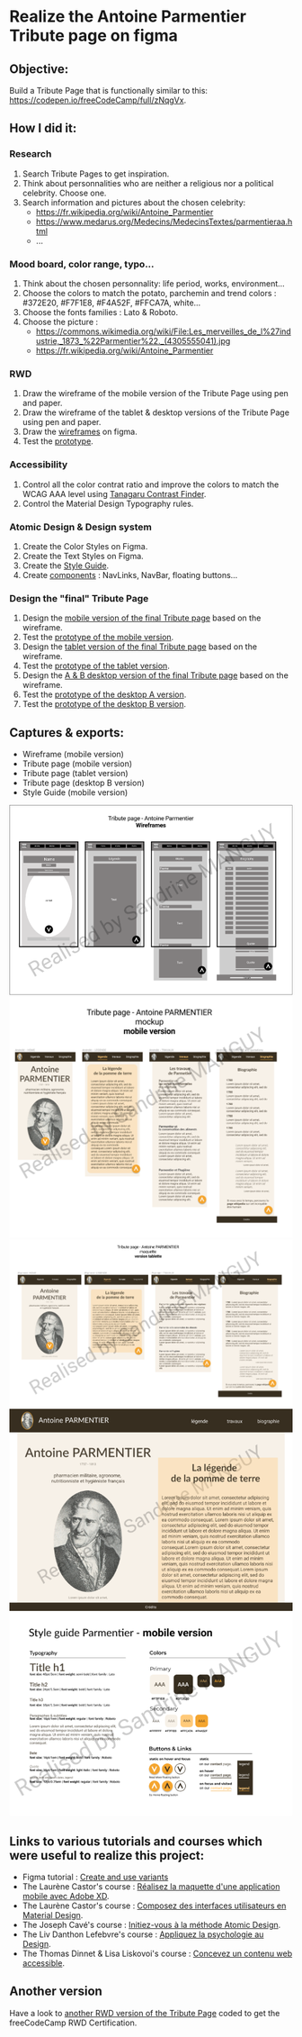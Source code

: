 # Realize the Antoine Parmentier Tribute page on figma  

## Objective:
Build a Tribute Page that is functionally similar to this: https://codepen.io/freeCodeCamp/full/zNqgVx.

## How I did it:
### Research
1. Search Tribute Pages to get inspiration.
2. Think about personnalities who are neither a religious nor a political celebrity. Choose one.  
3. Search information and pictures about the chosen celebrity:
    * https://fr.wikipedia.org/wiki/Antoine_Parmentier
    * https://www.medarus.org/Medecins/MedecinsTextes/parmentieraa.html  
    * ...

### Mood board, color range, typo...
1. Think about the chosen personnality: life period, works, environment...
2. Choose the colors to match the potato, parchemin and trend colors : #372E20, #F7F1E8, #F4A52F, #FFCA7A, white...
3. Choose the fonts families : Lato & Roboto.
4. Choose the picture : 
    * https://commons.wikimedia.org/wiki/File:Les_merveilles_de_l%27industrie,_1873_%22Parmentier%22._(4305555041).jpg  
    * https://fr.wikipedia.org/wiki/Antoine_Parmentier  

### RWD
1. Draw the wireframe of the mobile version of the Tribute Page using pen and paper.
2. Draw the wireframe of the tablet & desktop versions of the Tribute Page using pen and paper.
3. Draw the [wireframes](https://www.figma.com/file/BJxT84j0rnEAJn5xJ7cCsq/Tribute-page-Antoine-PARMENTIER?node-id=0%3A1) on figma.
4. Test the [prototype](https://www.figma.com/proto/BJxT84j0rnEAJn5xJ7cCsq/Tribute-page-Antoine-PARMENTIER?node-id=114%3A144&scaling=scale-down&page-id=0%3A1&starting-point-node-id=114%3A144).

### Accessibility
1. Control all the color contrat ratio and improve the colors to match the WCAG AAA level using [Tanagaru Contrast Finder](https://contrast-finder.tanaguru.com/). 
2. Control the Material Design Typography rules.

### Atomic Design & Design system
1. Create the Color Styles on Figma.
2. Create the Text Styles on Figma.
3. Create the [Style Guide](https://www.figma.com/file/BJxT84j0rnEAJn5xJ7cCsq/Tribute-page-Antoine-PARMENTIER?node-id=9%3A2).
4. Create [components](https://www.figma.com/file/BJxT84j0rnEAJn5xJ7cCsq/Tribute-page-Antoine-PARMENTIER?node-id=260%3A101) : NavLinks, NavBar, floating buttons...

### Design the "final" Tribute Page 
1. Design the [mobile version of the final Tribute page](https://www.figma.com/file/BJxT84j0rnEAJn5xJ7cCsq/Tribute-page-Antoine-PARMENTIER?node-id=8%3A2) based on the wireframe.
2. Test the [prototype of the mobile version](https://www.figma.com/proto/BJxT84j0rnEAJn5xJ7cCsq/Tribute-page-Antoine-PARMENTIER?node-id=16%3A273&scaling=scale-down&page-id=8%3A2&starting-point-node-id=16%3A273&show-proto-sidebar=1).
3. Design the [tablet version of the final Tribute page](https://www.figma.com/file/BJxT84j0rnEAJn5xJ7cCsq/Tribute-page-Antoine-PARMENTIER?node-id=162%3A161) based on the wireframe.
4. Test the [prototype of the tablet version](https://www.figma.com/proto/BJxT84j0rnEAJn5xJ7cCsq/Tribute-page-Antoine-PARMENTIER?node-id=162%3A386&scaling=scale-down&page-id=162%3A161&starting-point-node-id=162%3A386&show-proto-sidebar=1).
5.  Design the [A & B desktop version of the final Tribute page](hhttps://www.figma.com/file/BJxT84j0rnEAJn5xJ7cCsq/Tribute-page-Antoine-PARMENTIER?node-id=114%3A801) based on the wireframe.
6. Test the [prototype of the desktop A version](https://www.figma.com/proto/BJxT84j0rnEAJn5xJ7cCsq/Tribute-page-Antoine-PARMENTIER?node-id=162%3A527&scaling=scale-down&page-id=114%3A801&starting-point-node-id=162%3A527&show-proto-sidebar=1).
7. Test the [prototype of the desktop B version](https://www.figma.com/proto/BJxT84j0rnEAJn5xJ7cCsq/Tribute-page-Antoine-PARMENTIER?node-id=162%3A528&scaling=scale-down&page-id=114%3A801&starting-point-node-id=162%3A528&show-proto-sidebar=1).


## Captures & exports:
* Wireframe (mobile version)
* Tribute page (mobile version)
* Tribute page (tablet version)
* Tribute page (desktop B version)
* Style Guide (mobile version)

![Wireframe - mobile](https://github.com/s-manguy/projects/blob/main/webdesign/antoine-parmentier_tribute-page/Assets/Exports/Wireframe.png)  
![Tribute page - mobile](https://github.com/s-manguy/projects/blob/main/webdesign/antoine-parmentier_tribute-page/Assets/Exports/mobile.png)  
![Tribute page - tablet](https://github.com/s-manguy/projects/blob/main/webdesign/antoine-parmentier_tribute-page/Assets/Exports/ipad.png)  
![Tribute page - desktop version B](https://github.com/s-manguy/projects/blob/main/webdesign/antoine-parmentier_tribute-page/Assets/Exports/Desktop%20-%20version%202.png)  
![Style Guide - mobile](https://github.com/s-manguy/projects/blob/main/webdesign/antoine-parmentier_tribute-page/Assets/Exports/Mobile%20version.png)  


## Links to various tutorials and courses which were useful to realize this project:
* Figma tutorial : [Create and use variants](https://help.figma.com/hc/en-us/articles/360056440594)  
* The Laurène Castor's course : [Réalisez la maquette d'une application mobile avec Adobe XD](https://openclassrooms.com/fr/courses/3014016-realisez-la-maquette-d-une-application-mobile-avec-adobe-xd).
* The Laurène Castor's course : [Composez des interfaces utilisateurs en Material Design](https://openclassrooms.com/fr/courses/3936801-composez-des-interfaces-utilisateurs-en-material-design).
* The Joseph Cavé's course : [Initiez-vous à la méthode Atomic Design](https://openclassrooms.com/fr/courses/5249021-initiez-vous-a-la-methode-atomic-design).
* The Liv Danthon Lefebvre's course : [Appliquez la psychologie au Design](https://openclassrooms.com/fr/courses/5248811-appliquez-la-psychologie-au-design).
* The Thomas Dinnet & Lisa Liskovoi's course : [Concevez un contenu web accessible](https://openclassrooms.com/fr/courses/6691346-concevez-un-contenu-web-accessible).  

  
## Another version 
Have a look to [another RWD version of the Tribute Page](https://codepen.io/s-manguy/full/PobmXOR) coded to get the freeCodeCamp RWD Certification.
